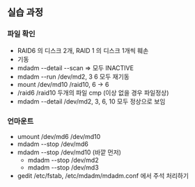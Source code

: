 ## 실습 과정
### 파일 확인
- RAID6 의 디스크 2개, RAID 1 의 디스크 1개씩 훼손
- 기동
- mdadm --detail --scan => 모두 INACTIVE
- mdadm --run /dev/md2, 3 6 모두 재기동
- mount /dev/md10 /raid10, 6 -> 6
- /raid6 /raid10 두개의 파일 cmp (이상 없을 경우 파일정상)
- mdadm --detail /dev/md2, 3, 6, 10 모두 정상으로 보임

### 언마운트
- umount /dev/md6 /dev/md10
- mdadm --stop /dev/md6
- mdadm --stop /dev/md10    (바깥 먼저)
    - mdadm --stop /dev/md2
    - mdadm --stop /dev/md3
- gedit /etc/fstab, /etc/mdadm/mdadm.conf 에서 주석 처리하기